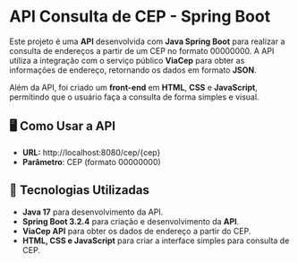 # API Consulta de CEP - Spring Boot

Este projeto é uma **API** desenvolvida com **Java Spring Boot** para realizar a consulta de endereços a partir de um CEP no formato 00000000. A API utiliza a integração com o serviço público **ViaCep** para obter as informações de endereço, retornando os dados em formato **JSON**.

Além da API, foi criado um **front-end** em **HTML**, **CSS** e **JavaScript**, permitindo que o usuário faça a consulta de forma simples e visual.

## 🖥️ Como Usar a API

- **URL:** http://localhost:8080/cep/{cep}
- **Parâmetro**: CEP (formato 00000000)

## 🚀 Tecnologias Utilizadas

- **Java 17** para desenvolvimento da API.
- **Spring Boot 3.2.4** para criação e desenvolvimento da **API**.
- **ViaCep API** para obter os dados de endereço a partir do CEP.
- **HTML, CSS e JavaScript** para criar a interface simples para consulta de CEP.
